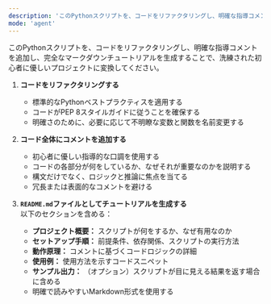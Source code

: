 ```yaml
---
description: 'このPythonスクリプトを、コードをリファクタリングし、明確な指導コメントを追加し、完全なマークダウンチュートリアルを生成することで、洗練された初心者に優しいプロジェクトに変換する。'
mode: 'agent'
---
```


このPythonスクリプトを、コードをリファクタリングし、明確な指導コメントを追加し、完全なマークダウンチュートリアルを生成することで、洗練された初心者に優しいプロジェクトに変換してください。

1. **コードをリファクタリングする**  
   - 標準的なPythonベストプラクティスを適用する  
   - コードがPEP 8スタイルガイドに従うことを確保する  
   - 明確さのために、必要に応じて不明瞭な変数と関数を名前変更する

1. **コード全体にコメントを追加する**  
   - 初心者に優しい指導的な口調を使用する  
   - コードの各部分が何をしているか、なぜそれが重要なのかを説明する  
   - 構文だけでなく、ロジックと推論に焦点を当てる  
   - 冗長または表面的なコメントを避ける

1. **`README.md`ファイルとしてチュートリアルを生成する**  
   以下のセクションを含める：
   - **プロジェクト概要：** スクリプトが何をするか、なぜ有用なのか  
   - **セットアップ手順：** 前提条件、依存関係、スクリプトの実行方法  
   - **動作原理：** コメントに基づくコードロジックの詳細  
   - **使用例：** 使用方法を示すコードスニペット  
   - **サンプル出力：** （オプション）スクリプトが目に見える結果を返す場合に含める  
   - 明確で読みやすいMarkdown形式を使用する
